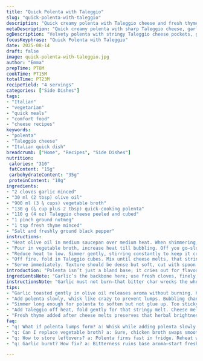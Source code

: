 ```yaml
---
title: "Quick Polenta with Taleggio"
slug: "quick-polenta-with-taleggio"
description: "Quick creamy polenta with Taleggio cheese and fresh thyme. Garlic toasted in olive oil boosts aroma. Chicken broth swapped for vegetable broth; less salty but rich vegetal depth. Parmesan replaced with Taleggio for punchier, tangy melt. Nutmeg hint remains. Stirring constantly to avoid lumps. Finished with cracked black pepper and minced fresh thyme. Velvety texture, stringy melted cheese pockets. Served hot, pairs well with roasted sausage or sautéed mushrooms."
metaDescription: "Quick creamy polenta with sharp Taleggio cheese, garlic toasted in olive oil, fresh thyme, and nutmeg hint. Stir constantly, melt cheese off heat, serve warm."
ogDescription: "Velvety polenta with stringy Taleggio cheese pockets, garlic aroma, fresh thyme, nutmeg warmth. Stir slow, watch bubbling, add cheese off heat for melt."
focusKeyphrase: "Quick Polenta with Taleggio"
date: 2025-08-14
draft: false
image: quick-polenta-with-taleggio.jpg
author: "Emma"
prepTime: PT8M
cookTime: PT15M
totalTime: PT23M
recipeYield: "4 servings"
categories: ["Side Dishes"]
tags:
- "Italian"
- "vegetarian"
- "quick meals"
- "comfort food"
- "cheese recipes"
keywords:
- "polenta"
- "Taleggio cheese"
- "Italian quick dish"
breadcrumb: ["Home", "Recipes", "Side Dishes"]
nutrition: 
 calories: "310"
 fatContent: "15g"
 carbohydrateContent: "35g"
 proteinContent: "10g"
ingredients:
- "2 cloves garlic minced"
- "30 ml (2 tbsp) olive oil"
- "900 ml (3 ¾ cups) vegetable broth"
- "130 g (¾ cup plus 2 tbsp) quick-cooking polenta"
- "110 g (4 oz) Taleggio cheese peeled and cubed"
- "1 pinch ground nutmeg"
- "1 tsp fresh thyme minced"
- "Salt and freshly ground black pepper"
instructions:
- "Heat olive oil in medium saucepan over medium heat. When shimmering, toss in garlic. Watch closely, stir as soon as aroma hits; soften until golden but not burnt—about 1 to 2 minutes."
- "Pour in vegetable broth, increase heat till bubbling. Off you go—slowly sprinkle polenta in while whisking vigorously to prevent clumps. Listen as polenta thickens, a quieter bubbling indicates it’s near done."
- "Reduce heat to low. Simmer gently, stirring constantly to keep it creamy and lump-free. Usually 12-15 minutes at least. Too thick? Splash in more broth—don’t let it glue up."
- "Off fire, fold in Taleggio cubes. Mix until cheese melts, that stringy pull signals good melt. Stir in fresh thyme, salt if needed, plenty of black pepper. Nutmeg pinch for warmth."
- "Serve immediately. Texture should be dense but soft, cut with spoon easily. If it firms too fast, loosen with broth. Robust enough for rich sides; pairs well with braised greens or bold sausages."
introduction: "Polenta isn’t just a bland base; it cries out for flavor and texture contrast. Garlic’s a must—not raw but toasted gently to coax out sweet, savory notes. Switched to olive oil here for a silkier mouthfeel and to avoid butter’s heaviness. Vegetable broth stands in for chicken broth—less salty, more versatile, suits vegetarians or when you want depth without meatiness. Taleggio? A revelation compared to fontina—more acidic, stronger melt, gives polenta a little kick. Nutmeg’s subtle but critical; don’t overdo or it smothers everything. Fresh thyme adds a last herbal note, unexpected but works beautifully. Timing’s flexible—watch the texture, listen for the bubbling changes. Overcooked? The polenta glue trap is real; loosen with broth, only then. Once you master the texture and flavor layering, this is no one's dull side dish anymore."
ingredientsNote: "Garlic’s the backbone here; use fresh cloves, finely minced or crushed to release oils quickly. Olive oil replaces butter to prevent browning too fast but still yield rich aroma—if you prefer butter, add it off heat with cheese to avoid overcooking. Vegetable broth is key—homemade if possible or a low sodium store-bought version to control salt. Polenta quantity slightly increased for creamier texture but kept quick-cook type; slow-cook polenta works but adjust simmer time dramatically. Taleggio cheese offers a more pungent note than fontina; if unavailable, try a mix of mozzarella and a softer washed rind cheese. Fresh thyme requires no substitute but dried takes the edge down; add less and earlier in the cooking. Nutmeg should be freshly grated—ground spice can turn bitter if overused. Season after cheese melts to avoid oversalting."
instructionsNote: "Garlic must not burn—that bitter char wrecks the whole dish; keep heat moderate. Adding polenta slowly while whisking is non-negotiable or you’ll get clumps that refuse to dissolve. Constant stirring helps develop the creamy texture; dry bottom spots mean polenta sticks and scorches, ruins flavor. Watch bubbling sound—typical rolling boil softens to gentle simmer with sparse bubbles when thickening. Don’t rush this stage; patience rewards with perfect mouthfeel. Cheese added off the heat melts evenly, strings forming indicates proper melt. Salt and pepper adjustments happen last—cheese and broth already salty. Use cracked pepper for texture punch. If polenta stiffens too much on sitting, don’t panic—add more warm broth to thin out. Serve straight away for best texture. Leftovers will set hard but can be reheated with liquid and stir."
tips:
- "Garlic toasted gently in olive oil releases aroma without burning. Keep heat moderate, stir early once scent hits. Burn garlic, whole dish suffers bitter turn. Off heat butter works to boost aroma if you want richer touch."
- "Add polenta slowly, whisk like crazy to prevent lumps. Bubbling changes guide doneness—rolling boil to gentle simmer with sparse bubbles means thickening. Listen and watch, trust texture more than timer. If too thick, splash vegetable broth to loosen, keep creamy consistency."
- "Simmer long enough for polenta to soften but not glue up. Too sticky means under-watered or overcooked. Constant stirring key to avoid scorched spots on pan bottom. Use heavy pan for heat control; silicone whisk makes folding cheese easier without breaking curds."
- "Add Taleggio off heat, fold gently for that stringy melt. Cheese melts differently than parm or fontina—more punch, sharper tang. If no Taleggio, try mozzarella plus soft washed rind mix but expect milder taste and melt. Salt after cheese joins to avoid over-salting broth base."
- "Fresh thyme added after cheese melts preserves that herbal brightness. Dried thyme earlier, less potent and changes flavor profile. Nutmeg pinch final step adds warmth. Don’t overdo or it smothers. For smoky note, bonus: teaspoon smoked paprika into broth or polenta while cooking."
faq:
- "q: What if polenta lumps form? a: Whisk while adding polenta slowly. If lumps still, pass mixture through fine sieve or blend briefly. Heavy pan helps prevent hot spots that cause clumps. No whisk? Stir nonstop with fork, but whisk better."
- "q: Can I replace vegetable broth? a: Sure, chicken broth swaps smoothly but salt adjusts needed. Water works if well-seasoned, but less depth. Vegan means no cheese—nutritional yeast with cashew cream imitates melt, flavor changes big, texture shifts too."
- "q: How to store leftovers? a: Polenta firms fast in fridge. Reheat with warm broth or water, stir till loose again. Can firm and slice cold for frying next day. Don’t dry out in storage; keep sealed container, add moisture when reheating."
- "q: Garlic burnt? How fix? a: Bitterness ruins base aroma—start fresh oil batch, lower heat early. Add garlic once oil softly shimmering. No rescue once charred. Use fresh minced garlic, not pre-crushed powders for best flavor release."

---
```

